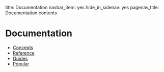title: Documentation
navbar_item: yes
hide_in_sidenav: yes
pagenav_title: Documentation contents

# Documentation

- [Concepts](category:#concepts)
- [Reference](category:#reference)
- [Guides](category:#guide)
- [Popular](category:#popular)
